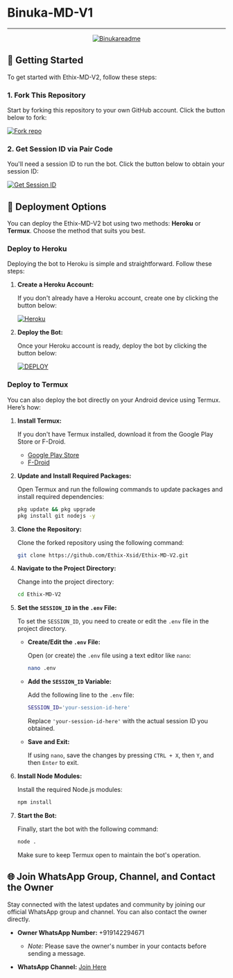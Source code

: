 # Binuka-MD-V1

---

<p align="center">
  <a href="https://github.com/Binuka-MD-V1"><img src="http://readme-typing-svg.herokuapp.com?color=red&center=true&vCenter=true&multiline=false&lines=Binuka-MD-V1-;Developed+by+Binuka+Lasad+Udayanga;Give+star+and+forks+this+Repo+🌟" alt="Binukareadme"></a>
</p>

## 🚀 Getting Started

To get started with Ethix-MD-V2, follow these steps:

### 1. Fork This Repository

Start by forking this repository to your own GitHub account. Click the button below to fork:

<a href='https://github.com/Ethix-Xsid/Ethix-MD-V2/fork' target="_blank"><img alt='Fork repo' src='https://img.shields.io/badge/Fork This Repo-black?style=for-the-badge&logo=git&logoColor=white'/></a>

### 2. Get Session ID via Pair Code

You'll need a session ID to run the bot. Click the button below to obtain your session ID:

<a href='https://negative-jacki-goutammallick516-35fc1e14.koyeb.app' target="_blank"><img alt='Get Session ID' src='https://img.shields.io/badge/Click here to get your session id-black?style=for-the-badge&logo=opencv&logoColor=red'/></a>

## 🚀 Deployment Options

You can deploy the Ethix-MD-V2 bot using two methods: **Heroku** or **Termux**. Choose the method that suits you best.

### Deploy to Heroku

Deploying the bot to Heroku is simple and straightforward. Follow these steps:

1. **Create a Heroku Account:**

   If you don't already have a Heroku account, create one by clicking the button below:

   <a href='https://signup.heroku.com/' target="_blank"><img alt='Heroku' src='https://img.shields.io/badge/-Create-black?style=for-the-badge&logo=heroku&logoColor=red'/></a>

2. **Deploy the Bot:**

   Once your Heroku account is ready, deploy the bot by clicking the button below:

   <a href='https://heroku.com/deploy' target="_blank"><img alt='DEPLOY' src='https://img.shields.io/badge/-DEPLOY-black?style=for-the-badge&logo=heroku&logoColor=red'/></a>

### Deploy to Termux

You can also deploy the bot directly on your Android device using Termux. Here’s how:

1. **Install Termux:**

   If you don't have Termux installed, download it from the Google Play Store or F-Droid.

   - [Google Play Store](https://play.google.com/store/apps/details?id=com.termux)
   - [F-Droid](https://f-droid.org/en/packages/com.termux/)

2. **Update and Install Required Packages:**

   Open Termux and run the following commands to update packages and install required dependencies:

   ```bash
   pkg update && pkg upgrade
   pkg install git nodejs -y
   ```

3. **Clone the Repository:**

   Clone the forked repository using the following command:

   ```bash
   git clone https://github.com/Ethix-Xsid/Ethix-MD-V2.git
   ```

4. **Navigate to the Project Directory:**

   Change into the project directory:

   ```bash
   cd Ethix-MD-V2
   ```

5. **Set the `SESSION_ID` in the `.env` File:**

   To set the `SESSION_ID`, you need to create or edit the `.env` file in the project directory.

   - **Create/Edit the `.env` File:**

     Open (or create) the `.env` file using a text editor like `nano`:

     ```bash
     nano .env
     ```

   - **Add the `SESSION_ID` Variable:**

     Add the following line to the `.env` file:

     ```bash
     SESSION_ID='your-session-id-here'
     ```

     Replace `'your-session-id-here'` with the actual session ID you obtained.

   - **Save and Exit:**

     If using `nano`, save the changes by pressing `CTRL + X`, then `Y`, and then `Enter` to exit.

6. **Install Node Modules:**

   Install the required Node.js modules:

   ```bash
   npm install
   ```

7. **Start the Bot:**

   Finally, start the bot with the following command:

   ```bash
   node .
   ```

   Make sure to keep Termux open to maintain the bot's operation.

## 🌐 Join WhatsApp Group, Channel, and Contact the Owner

Stay connected with the latest updates and community by joining our official WhatsApp group and channel. You can also contact the owner directly.

- **Owner WhatsApp Number:** +919142294671
  - *Note:* Please save the owner's number in your contacts before sending a message.

- **WhatsApp Channel:** [Join Here](https://whatsapp.com/channel/0029VaWJMi3GehEE9e1YsI1S)
